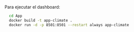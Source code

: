 Para ejecutar el dashboard:

```sh
  cd App
  docker build -t app-climate .
  docker run -d -p 8501:8501 --restart always app-climate 
``` 